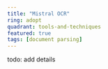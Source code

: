 ```yaml
---
title: "Mistral OCR"
ring: adopt
quadrant: tools-and-techniques
featured: true
tags: [document parsing]
---
```


todo: add details
